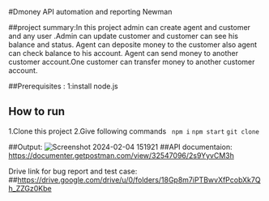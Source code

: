 #Dmoney API automation and reporting Newman

##project summary:In this project admin can create agent  and customer and any  user .Admin can update customer and customer can see his balance and status. Agent can deposite money to the customer also agent can check balance to his account. Agent can send money to another customer account.One customer can transfer money to another customer account.

##Prerequisites :
1:install node.js

## How to run

1.Clone this project
2.Give following commands
``` npm i```
```npm start```
```git clone```


##Output: ![Screenshot 2024-02-04 151921](https://github.com/istiakahasan/Dmoney-newman-transaction/assets/58629279/0bc1914d-332b-4a8e-b856-a0cb786755f8)
##API documentaion:
https://documenter.getpostman.com/view/32547096/2s9YyvCM3h

Drive link for bug report and  test case:
##https://drive.google.com/drive/u/0/folders/18Gp8m7iPTBwvXfPcobXk7Qh_ZZGz0Kbe
